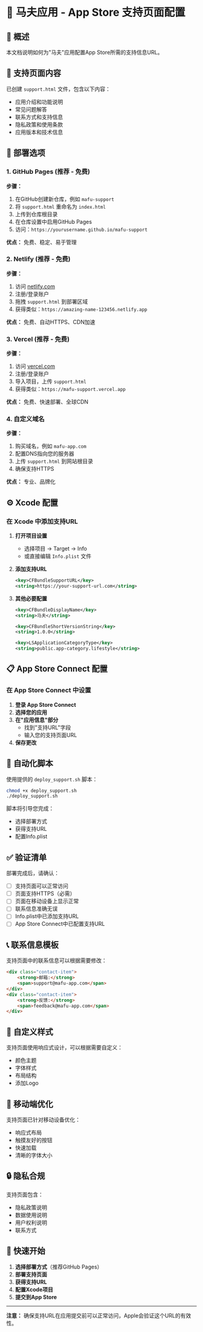 # 📱 马夫应用 - App Store 支持页面配置

## 🎯 概述

本文档说明如何为"马夫"应用配置App Store所需的支持信息URL。

## 📄 支持页面内容

已创建 `support.html` 文件，包含以下内容：
- 应用介绍和功能说明
- 常见问题解答
- 联系方式和支持信息
- 隐私政策和使用条款
- 应用版本和技术信息

## 🚀 部署选项

### 1. GitHub Pages (推荐 - 免费)

**步骤：**
1. 在GitHub创建新仓库，例如 `mafu-support`
2. 将 `support.html` 重命名为 `index.html`
3. 上传到仓库根目录
4. 在仓库设置中启用GitHub Pages
5. 访问：`https://yourusername.github.io/mafu-support`

**优点：** 免费、稳定、易于管理

### 2. Netlify (推荐 - 免费)

**步骤：**
1. 访问 [netlify.com](https://netlify.com)
2. 注册/登录账户
3. 拖拽 `support.html` 到部署区域
4. 获得类似：`https://amazing-name-123456.netlify.app`

**优点：** 免费、自动HTTPS、CDN加速

### 3. Vercel (推荐 - 免费)

**步骤：**
1. 访问 [vercel.com](https://vercel.com)
2. 注册/登录账户
3. 导入项目，上传 `support.html`
4. 获得类似：`https://mafu-support.vercel.app`

**优点：** 免费、快速部署、全球CDN

### 4. 自定义域名

**步骤：**
1. 购买域名，例如 `mafu-app.com`
2. 配置DNS指向您的服务器
3. 上传 `support.html` 到网站根目录
4. 确保支持HTTPS

**优点：** 专业、品牌化

## ⚙️ Xcode 配置

### 在 Xcode 中添加支持URL

1. **打开项目设置**
   - 选择项目 → Target → Info
   - 或直接编辑 `Info.plist` 文件

2. **添加支持URL**
   ```xml
   <key>CFBundleSupportURL</key>
   <string>https://your-support-url.com</string>
   ```

3. **其他必要配置**
   ```xml
   <key>CFBundleDisplayName</key>
   <string>马夫</string>
   
   <key>CFBundleShortVersionString</key>
   <string>1.0.0</string>
   
   <key>LSApplicationCategoryType</key>
   <string>public.app-category.lifestyle</string>
   ```

## 📋 App Store Connect 配置

### 在 App Store Connect 中设置

1. **登录 App Store Connect**
2. **选择您的应用**
3. **在"应用信息"部分**
   - 找到"支持URL"字段
   - 输入您的支持页面URL
4. **保存更改**

## 🔧 自动化脚本

使用提供的 `deploy_support.sh` 脚本：

```bash
chmod +x deploy_support.sh
./deploy_support.sh
```

脚本将引导您完成：
- 选择部署方式
- 获得支持URL
- 配置Info.plist

## ✅ 验证清单

部署完成后，请确认：

- [ ] 支持页面可以正常访问
- [ ] 页面支持HTTPS（必需）
- [ ] 页面在移动设备上显示正常
- [ ] 联系信息准确无误
- [ ] Info.plist中已添加支持URL
- [ ] App Store Connect中已配置支持URL

## 📞 联系信息模板

支持页面中的联系信息可以根据需要修改：

```html
<div class="contact-item">
    <strong>邮箱:</strong>
    <span>support@mafu-app.com</span>
</div>
<div class="contact-item">
    <strong>反馈:</strong>
    <span>feedback@mafu-app.com</span>
</div>
```

## 🎨 自定义样式

支持页面使用响应式设计，可以根据需要自定义：
- 颜色主题
- 字体样式
- 布局结构
- 添加Logo

## 📱 移动端优化

支持页面已针对移动设备优化：
- 响应式布局
- 触摸友好的按钮
- 快速加载
- 清晰的字体大小

## 🔒 隐私合规

支持页面包含：
- 隐私政策说明
- 数据使用说明
- 用户权利说明
- 联系方式

## 🚀 快速开始

1. **选择部署方式**（推荐GitHub Pages）
2. **部署支持页面**
3. **获得支持URL**
4. **配置Xcode项目**
5. **提交到App Store**

---

**注意：** 确保支持URL在应用提交前可以正常访问，Apple会验证这个URL的有效性。
